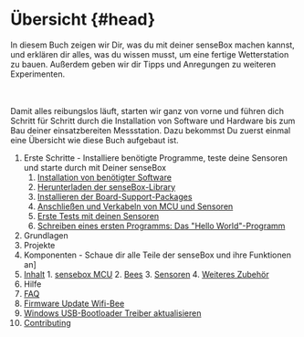 # Übersicht {#head}

<div class="description">In diesem Buch zeigen wir Dir, was du mit deiner senseBox machen kannst, und erklären dir alles, was du wissen musst, um eine fertige Wetterstation zu bauen. Außerdem geben wir dir Tipps und Anregungen zu weiteren Experimenten.</div>
<div class="line">
    <br>
    <br>
</div>

Damit alles reibungslos läuft, starten wir ganz von vorne und führen dich Schritt für Schritt durch die Installation von Software und Hardware bis zum Bau deiner einsatzbereiten Messstation. Dazu bekommst Du zuerst einmal eine Übersicht wie diese Buch aufgebaut ist.

1. Erste Schritte - Installiere benötigte Programme, teste deine Sensoren und starte durch mit Deiner senseBox
   1. [Installation von benötigter Software](erste-schritte/software-installation.md)
   2. [Herunterladen der senseBox-Library](erste-schritte/libraries-hinzufuegen.md)
   3. [Installieren der Board-Support-Packages](erste-schritte/board-support-packages-installieren.md)
   4. [Anschließen und Verkabeln von MCU und Sensoren](erste-schritte/anschluss-und-verkabelung.md)
   5. [Erste Tests mit deinen Sensoren](erste-schritte/komponenten-testen.md)
   6. [Schreiben eines ersten Programms: Das "Hello World"-Programm](erste-schritte/hello-world.md)
2. Grundlagen
3. Projekte
4. Komponenten - Schaue dir alle Teile der senseBox und ihre Funktionen an]
  1. [Inhalt](komponenten/README.md)
    1. [sensebox MCU](komponenten/sensebox-mcu.md)
    2. [Bees](komponenten/bees/README.md)
    3. [Sensoren](komponenten/sensoren/README.md)
    4. [ Weiteres Zubehör](komponenten/zubehoer/README.md)
5. Hilfe
  1. [FAQ](hilfe/hilfe.md)
  2. [Firmware Update Wifi-Bee](additional-info.md)
  3. [Windows USB-Bootloader Treiber aktualisieren](win-boot-help.md)
  4. [Contributing](templates/README.md)
